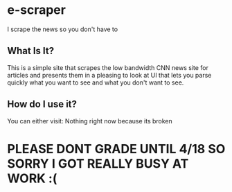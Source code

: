 # e-scraper
I scrape the news so you don't have to
## What Is It?
This is a simple site that scrapes the low bandwidth CNN news site for articles and presents them in a pleasing to look at UI that lets you parse quickly what you want to see and what you don't want to see.
## How do I use it?
You can either visit: Nothing right now because its broken

# PLEASE DONT GRADE UNTIL 4/18 SO SORRY I GOT REALLY BUSY AT WORK :(
